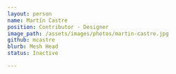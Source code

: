 ```yaml
---
layout: person
name: Martín Castre
position: Contributor - Designer
image_path: /assets/images/photos/martin-castre.jpg
github: mcastre
blurb: Mesh Head
status: Inactive

---
```

